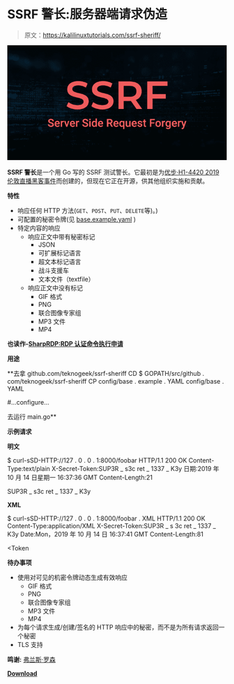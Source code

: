 # SSRF 警长:服务器端请求伪造

> 原文：<https://kalilinuxtutorials.com/ssrf-sheriff/>

[![SSRF Sheriff : Server Side Request Forgery](img/9f6653796c1558f2d6e396ebfcfaa806.png "SSRF Sheriff : Server Side Request Forgery")](https://1.bp.blogspot.com/-BqovdiiIDnI/XmjIw2RrySI/AAAAAAAAFY8/YWiHGyEQnwoAPQ_Ls6KMzXPK0x4sOo7LwCLcBGAsYHQ/s1600/Server%2BSide%2BRequest%2BForgery.png)

**SSRF 警长**是一个用 Go 写的 SSRF 测试警长。它最初是为[优步·H1-4420 2019 伦敦直播黑客事件](https://www.hackerone.com/blog/london-called-hackers-answered-recapping-h1-4420)而创建的，但现在它正在开源，供其他组织实施和贡献。

**特性**

*   响应任何 HTTP 方法(`GET`、`POST`、`PUT`、`DELETE`等)。)
*   可配置的秘密令牌(见 [base.example.yaml](https://github.com/teknogeek/ssrf-sheriff/blob/master/config/base.example.yaml) )
*   特定内容的响应
    *   响应正文中带有秘密标记
        *   JSON
        *   可扩展标记语言
        *   超文本标记语言
        *   战斗支援车
        *   文本文件（textfile）
    *   响应正文中没有标记
        *   GIF 格式
        *   PNG
        *   联合图像专家组
        *   MP3 文件
        *   MP4

**也读作-[SharpRDP:RDP 认证命令执行申请](https://kalilinuxtutorials.com/sharprdp/)**

**用途**

**去拿 github.com/teknogeek/ssrf-sheriff
CD $ GOPATH/src/github . com/teknogeek/ssrf-sheriff
CP config/base . example . YAML config/base . YAML

#…configure…

去运行 main.go**

**示例请求**

**明文**

$ curl-sSD-HTTP://127 . 0 . 0 . 1:8000/foobar
HTTP/1.1 200 OK
Content-Type:text/plain
X-Secret-Token:SUP3R _ s3c ret _ 1337 _ K3y
日期:2019 年 10 月 14 日星期一 16:37:36 GMT
Content-Length:21

SUP3R _ s3c ret _ 1337 _ K3y

**XML**

$ curl-sSD-HTTP://127 . 0 . 0 . 1:8000/foobar . XML
HTTP/1.1 200 OK
Content-Type:application/XML
X-Secret-Token:SUP3R _ s 3c ret _ 1337 _ K3y
Date:Mon，2019 年 10 月 14 日 16:37:41 GMT
Content-Length:81

<serializable response><Token

**待办事项**

*   使用对可见的机密令牌动态生成有效响应
    *   GIF 格式
    *   PNG
    *   联合图像专家组
    *   MP3 文件
    *   MP4
*   为每个请求生成/创建/签名的 HTTP 响应中的秘密，而不是为所有请求返回一个秘密
*   TLS 支持

**鸣谢:** [弗兰斯·罗森](https://twitter.com/fransrosen)

[**Download**](https://github.com/teknogeek/ssrf-sheriff)